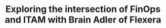 ---
title: Exploring the intersection of FinOps and ITAM with Brain Adler of Flexera
description: Brian Adler from Flexera discussed the intersection of FinOps and IT Asset Management (ITAM). He walked our community through some definitions of both practices, where they overlap, and why creating mutual understanding and common ground are important for both practices to thrive.
date-added: Dec 2022
type: Video
source: Foundation Contribution
label: 
link: https://www.youtube.com/watch?v=aGoKsBjJ1oI
cloud-provider: 
  - Multi-Cloud
permalink: /resources/not-here/
weight: 30
listing: true
---